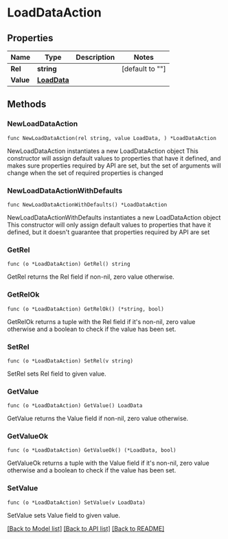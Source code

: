 # LoadDataAction

## Properties

Name | Type | Description | Notes
------------ | ------------- | ------------- | -------------
**Rel** | **string** |  | [default to ""]
**Value** | [**LoadData**](LoadData.md) |  | 

## Methods

### NewLoadDataAction

`func NewLoadDataAction(rel string, value LoadData, ) *LoadDataAction`

NewLoadDataAction instantiates a new LoadDataAction object
This constructor will assign default values to properties that have it defined,
and makes sure properties required by API are set, but the set of arguments
will change when the set of required properties is changed

### NewLoadDataActionWithDefaults

`func NewLoadDataActionWithDefaults() *LoadDataAction`

NewLoadDataActionWithDefaults instantiates a new LoadDataAction object
This constructor will only assign default values to properties that have it defined,
but it doesn't guarantee that properties required by API are set

### GetRel

`func (o *LoadDataAction) GetRel() string`

GetRel returns the Rel field if non-nil, zero value otherwise.

### GetRelOk

`func (o *LoadDataAction) GetRelOk() (*string, bool)`

GetRelOk returns a tuple with the Rel field if it's non-nil, zero value otherwise
and a boolean to check if the value has been set.

### SetRel

`func (o *LoadDataAction) SetRel(v string)`

SetRel sets Rel field to given value.


### GetValue

`func (o *LoadDataAction) GetValue() LoadData`

GetValue returns the Value field if non-nil, zero value otherwise.

### GetValueOk

`func (o *LoadDataAction) GetValueOk() (*LoadData, bool)`

GetValueOk returns a tuple with the Value field if it's non-nil, zero value otherwise
and a boolean to check if the value has been set.

### SetValue

`func (o *LoadDataAction) SetValue(v LoadData)`

SetValue sets Value field to given value.



[[Back to Model list]](../README.md#documentation-for-models) [[Back to API list]](../README.md#documentation-for-api-endpoints) [[Back to README]](../README.md)



